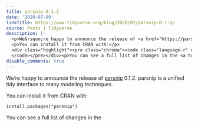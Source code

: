 ```yaml
---
title: parsnip 0.1.2
date: '2020-07-09'
linkTitle: https://www.tidyverse.org/blog/2020/07/parsnip-0-1-2/
source: Posts | Tidyverse
description: |-
  <p>We&rsquo;re happy to announce the release of <a href="https://parsnip.tidymodels.org/" target="_blank" rel="noopener">parsnip</a> 0.1.2. parsnip is a unified tidy interface to many modeling techniques.</p>
  <p>You can install it from CRAN with:</p>
  <div class="highlight"><pre class="chroma"><code class="language-r" data-lang="r"><span class="nf">install.packages</span><span class="p">(</span><span class="s">&#34;parsnip&#34;</span><span class="p">)</span>
  </code></pre></div><p>You can see a full list of changes in the <a href="https://parsnip.tidymodels.org/news/index.html" target="_blank" ...
disable_comments: true
---
```

<p>We&rsquo;re happy to announce the release of <a href="https://parsnip.tidymodels.org/" target="_blank" rel="noopener">parsnip</a> 0.1.2. parsnip is a unified tidy interface to many modeling techniques.</p>
<p>You can install it from CRAN with:</p>
<div class="highlight"><pre class="chroma"><code class="language-r" data-lang="r"><span class="nf">install.packages</span><span class="p">(</span><span class="s">&#34;parsnip&#34;</span><span class="p">)</span>
</code></pre></div><p>You can see a full list of changes in the <a href="https://parsnip.tidymodels.org/news/index.html" target="_blank" ...